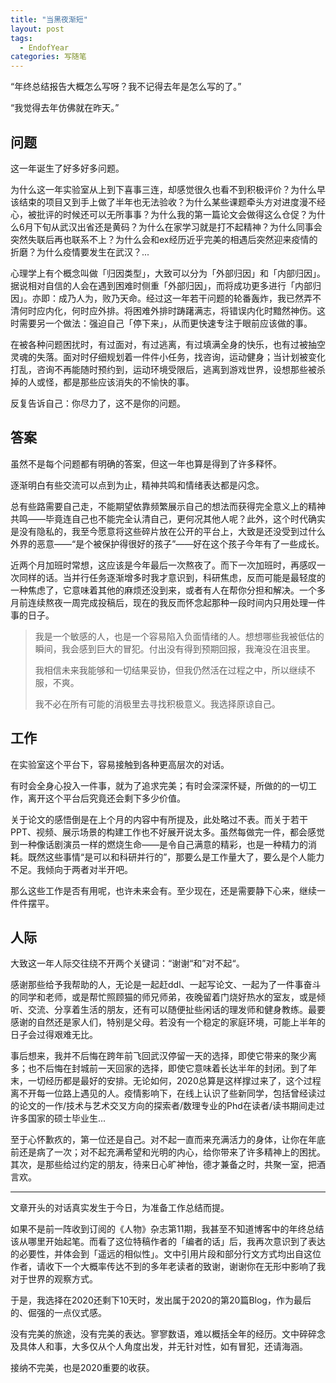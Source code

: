 ```yaml
---
title: "当黑夜渐短"
layout: post
tags:
  - EndofYear
categories: 写随笔
---
```


“年终总结报告大概怎么写呀？我不记得去年是怎么写的了。”

“我觉得去年仿佛就在昨天。”

<!-- more -->

## 问题

这一年诞生了好多好多问题。

为什么这一年实验室从上到下喜事三连，却感觉很久也看不到积极评价？为什么早该结束的项目又到手上做了半年也无法验收？为什么某些课题牵头方对进度漫不经心，被批评的时候还可以无所事事？为什么我的第一篇论文会做得这么仓促？为什么6月下旬从武汉出省还是黄码？为什么在家学习就是打不起精神？为什么同事会突然失联后再也联系不上？为什么会和ex经历近乎完美的相遇后突然迎来疫情的折磨？为什么疫情要发生在武汉？...

心理学上有个概念叫做「归因类型」，大致可以分为「外部归因」和「内部归因」。据说相对自信的人会在遇到困难时侧重「外部归因」，而将成功更多进行「内部归因」。亦即：成乃人为，败乃天命。经过这一年若干问题的轮番轰炸，我已然弄不清何时应内化，何时应外排。将困难外排时踌躇满志，将错误内化时黯然神伤。这时需要另一个做法：强迫自己「停下来」，从而更快速专注于眼前应该做的事。

在被各种问题困扰时，有过面对，有过逃离，有过填满全身的快乐，也有过被抽空灵魂的失落。面对时仔细规划着一件件小任务，找咨询，运动健身；当计划被变化打乱，咨询不再能随时预约到，运动环境受限后，逃离到游戏世界，设想那些被杀掉的人或怪，都是那些应该消失的不愉快的事。

反复告诉自己：你尽力了，这不是你的问题。

## 答案

虽然不是每个问题都有明确的答案，但这一年也算是得到了许多释怀。

逐渐明白有些交流可以点到为止，精神共鸣和情绪表达都是闪念。

总有些路需要自己走，不能期望依靠频繁展示自己的想法而获得完全意义上的精神共鸣——毕竟连自己也不能完全认清自己，更何况其他人呢？此外，这个时代确实是没有隐私的，我至今愿意将这些碎片放在公开的平台上，大致是还没受到过什么外界的恶意——“是个被保护得很好的孩子”——好在这个孩子今年有了一些成长。

近两个月加班时常想，这应该是今年最后一次熬夜了。而下一次加班时，再感叹一次同样的话。当并行任务逐渐增多时我才意识到，科研焦虑，反而可能是最轻度的一种焦虑了，它意味着其他的麻烦还没到来，或者有人在帮你分担和解决。一个多月前连续熬夜一周完成投稿后，现在的我反而怀念起那种一段时间内只用处理一件事的日子。

> 我是一个敏感的人，也是一个容易陷入负面情绪的人。想想哪些我被低估的瞬间，我会感到巨大的冒犯。付出没有得到预期回报，我淹没在沮丧里。
>
> 我相信未来我能够和一切结果妥协，但我仍然活在过程之中，所以继续不服，不爽。
>
> 我不必在所有可能的消极里去寻找积极意义。我选择原谅自己。

## 工作

在实验室这个平台下，容易接触到各种更高层次的对话。

有时会全身心投入一件事，就为了追求完美；有时会深深怀疑，所做的的一切工作，离开这个平台后究竟还会剩下多少价值。

关于论文的感悟倒是在上个月的内容中有所提及，此处略过不表。而关于若干PPT、视频、展示场景的构建工作也不好展开说太多。虽然每做完一件，都会感觉到一种像话剧演员一样的燃烧生命——是令自己满意的精彩，也是一种精力的消耗。既然这些事情“是可以和科研并行的”，那要么是工作量大了，要么是个人能力不足。我倾向于两者对半开吧。

那么这些工作是否有用呢，也许未来会有。至少现在，还是需要静下心来，继续一件件摆平。

## 人际

大致这一年人际交往绕不开两个关键词：“谢谢“和”对不起“。

感谢那些给予我帮助的人，无论是一起赶ddl、一起写论文、一起为了一件事奋斗的同学和老师，或是帮忙照顾猫的师兄师弟，夜晚留着门烧好热水的室友，或是倾听、交流、分享着生活的朋友，还有可以随便扯些闲话的理发师和健身教练。最要感谢的自然还是家人们，特别是父母。若没有一个稳定的家庭环境，可能上半年的日子会过得艰难无比。

事后想来，我并不后悔在跨年前飞回武汉停留一天的选择，即使它带来的聚少离多；也不后悔在封城前一天回家的选择，即使它意味着长达半年的封闭。到了年末，一切经历都是最好的安排。无论如何，2020总算是这样撑过来了，这个过程离不开每一位路上遇见的人。疫情影响下，在线上认识了些新同学，包括曾经读过的论文的一作/技术与艺术交叉方向的探索者/数理专业的Phd在读者/读书期间走过许多国家的硕士毕业生...

至于心怀歉疚的，第一位还是自己。对不起一直而来充满活力的身体，让你在年底前还是病了一次；对不起充满希望和光明的内心，给你带来了许多精神上的困扰。其次，是那些给过约定的朋友，待来日心旷神怡，德才兼备之时，共聚一室，把酒言欢。

---

文章开头的对话真实发生于今日，为准备工作总结而提。

如果不是前一阵收到订阅的《人物》杂志第11期，我甚至不知道博客中的年终总结该从哪里开始起笔。而看了这位特稿作者的「编者的话」后，我再次意识到了表达的必要性，并体会到「遥远的相似性」。文中引用片段和部分行文方式均出自这位作者，请收下一个大概率传达不到的多年老读者的致谢，谢谢你在无形中影响了我对于世界的观察方式。

于是，我选择在2020还剩下10天时，发出属于2020的第20篇Blog，作为最后的、倔强的一点仪式感。

没有完美的旅途，没有完美的表达。寥寥数语，难以概括全年的经历。文中碎碎念及具体人和事，大多仅从个人角度出发，并无针对性，如有冒犯，还请海涵。

接纳不完美，也是2020重要的收获。